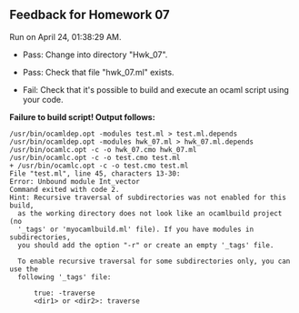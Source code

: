 ## Feedback for Homework 07

Run on April 24, 01:38:29 AM.

+ Pass: Change into directory "Hwk_07".

+ Pass: Check that file "hwk_07.ml" exists.

+ Fail: Check that it's possible to build and execute an ocaml script using your code.

**Failure to build script! Output follows:**

```
/usr/bin/ocamldep.opt -modules test.ml > test.ml.depends
/usr/bin/ocamldep.opt -modules hwk_07.ml > hwk_07.ml.depends
/usr/bin/ocamlc.opt -c -o hwk_07.cmo hwk_07.ml
/usr/bin/ocamlc.opt -c -o test.cmo test.ml
+ /usr/bin/ocamlc.opt -c -o test.cmo test.ml
File "test.ml", line 45, characters 13-30:
Error: Unbound module Int_vector
Command exited with code 2.
Hint: Recursive traversal of subdirectories was not enabled for this build,
  as the working directory does not look like an ocamlbuild project (no
  '_tags' or 'myocamlbuild.ml' file). If you have modules in subdirectories,
  you should add the option "-r" or create an empty '_tags' file.
  
  To enable recursive traversal for some subdirectories only, you can use the
  following '_tags' file:
  
      true: -traverse
      <dir1> or <dir2>: traverse
      

```





